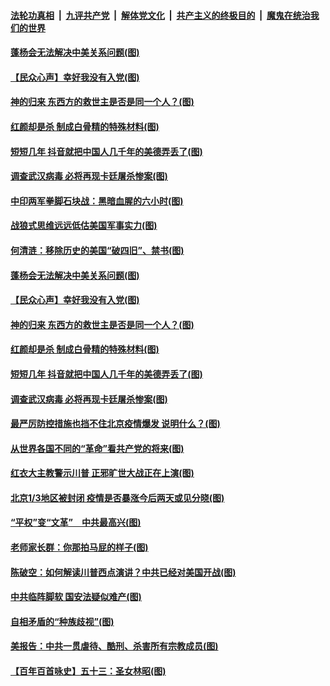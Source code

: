 ####  [法轮功真相](../../../../basic/blob/master/README.md?t=06181531) &nbsp;|&nbsp; [九评共产党](../../../../9ping.md/blob/master/README.md?t=06181531) &nbsp;|&nbsp; [解体党文化](../../../../jtdwh.md/blob/master/README.md?t=06181531)  &nbsp;|&nbsp; [共产主义的终极目的](../../../../gczydzjmd.md/blob/master/README.md?t=06181531) &nbsp;|&nbsp; [魔鬼在统治我们的世界](../../../../mgztzwmdsj.md/blob/master/README.md?t=06181531) 

#### [蓬杨会无法解决中美关系问题(图)](../pages/p4/936892.md?t=06181531) 

#### [【民众心声】幸好我没有入党(图)](../pages/p4/936595.md?t=06181531) 

#### [神的归来 东西方的救世主是否是同一个人？(图)](../pages/p4/936756.md?t=06181531) 

#### [红颜却是杀 制成白骨精的特殊材料(图)](../pages/p4/936824.md?t=06181531) 

#### [短短几年 抖音就把中国人几千年的美德弄丢了(图)](../pages/p4/936806.md?t=06181531) 

#### [调查武汉病毒 必将再现卡廷屠杀惨案(图)](../pages/p4/936802.md?t=06181531) 

#### [中印两军拳脚石块战：黑暗血腥的六小时(图)](../pages/p4/936899.md?t=06181531) 

#### [战狼式思维远远低估美国军事实力(图)](../pages/p4/936898.md?t=06181531) 

#### [何清涟：移除历史的美国“破四旧”、禁书(图)](../pages/p4/936893.md?t=06181531) 

#### [蓬杨会无法解决中美关系问题(图)](../pages/p4/936892.md?t=06181531) 

#### [【民众心声】幸好我没有入党(图)](../pages/p4/936595.md?t=06181531) 

#### [神的归来 东西方的救世主是否是同一个人？(图)](../pages/p4/936756.md?t=06181531) 

#### [红颜却是杀 制成白骨精的特殊材料(图)](../pages/p4/936824.md?t=06181531) 

#### [短短几年 抖音就把中国人几千年的美德弄丢了(图)](../pages/p4/936806.md?t=06181531) 

#### [调查武汉病毒 必将再现卡廷屠杀惨案(图)](../pages/p4/936802.md?t=06181531) 

#### [最严厉防控措施也挡不住北京疫情爆发 说明什么？(图)](../pages/p4/936799.md?t=06181531) 

#### [从世界各国不同的“革命”看共产党的将来(图)](../pages/p4/936783.md?t=06181531) 

#### [红衣大主教警示川普 正邪旷世大战正在上演(图)](../pages/p4/936789.md?t=06181531) 

#### [北京1/3地区被封闭 疫情是否暴涨今后两天或见分晓(图)](../pages/p4/936781.md?t=06181531) 

#### [“平权”变“文革”　中共最高兴(图)](../pages/p4/936701.md?t=06181531) 

#### [老师家长群：你那拍马屁的样子(图)](../pages/p4/936694.md?t=06181531) 

#### [陈破空：如何解读川普西点演讲？中共已经对美国开战(图)](../pages/p4/936682.md?t=06181531) 

#### [中共临阵脚软 国安法疑似难产(图)](../pages/p4/936680.md?t=06181531) 

#### [自相矛盾的“种族歧视”(图)](../pages/p4/936675.md?t=06181531) 

#### [美报告：中共一贯虐待、酷刑、杀害所有宗教成员(图)](../pages/p4/936674.md?t=06181531) 

#### [【百年百首咏史】五十三：圣女林昭(图)](../pages/p4/936434.md?t=06181531) 

